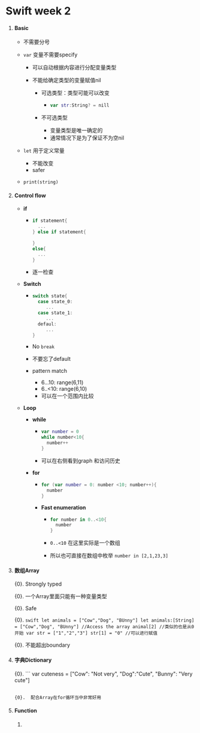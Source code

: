 # Swift week 2

1. #### Basic

   - 不需要分号

   - `var` 变量不需要specify

     - 可以自动根据内容进行分配变量类型

     - 不能给确定类型的变量赋值nil

       - 可选类型：类型可能可以改变

         - ```swift
           var str:String? = nill	
           ```

       - 不可选类型

         - 变量类型是唯一确定的
         - 通常情况下是为了保证不为空nil

   - `let` 用于定义常量

     - 不能改变
     - safer  

   - `print(string)`

2. #### Control flow

   - **if**

     - ```swift
       if statement{
         ...
       } else if statement{
         
       }
       else{
         ...
       }
       ```

     - 逐一检查

   - **Switch**

     - ```swift
       switch state{
         case state_0:
         	...
         case state_1:
         	...
         defaul:
         	...
       }
       ```

     - No `break`

     - 不要忘了default

     - pattern match

       - 6…10: range(6,11)
       - 6..<10: range(6,10)
       - 可以在一个范围内比较

   - **Loop**

     - **while**

       - ```swift
         var number = 0
         while number<10{
           number++
         }
         ```

       - 可以在右侧看到graph 和访问历史

     - **for**

       - ```swift
         for (var number = 0: number <10; number++){
           number
         }
         ```

       - **Fast enumeration**

         - ```swift
           for number in 0..<10{
             number
           }
           ```

         - `0..<10` 在这里实际是一个数组

         - 所以也可直接在数组中枚举 `number in [2,1,23,3] `

3. #### 数组Array

   {0}.  Strongly typed

      {0}.  一个Array里面只能有一种变量类型

      {0}.  Safe

      {0}.  ```swift
         let animals = ["Cow","Dog", "BUnny"]
         let animals:[String] = ["Cow","Dog", "BUnny"]
         //Access the array
         animal[2]
         //类似的也是从0开始
         var str = ["1","2","3"]
         str[1] = "0"
         //可以进行赋值
         ```

      {0}.  不能超出boundary

4. #### 字典Dictionary 

   {0}.  ```
      var cuteness = ["Cow": "Not very",
      				"Dog":"Cute",
      				"Bunny": "Very cute"]
      ```

   {0}.  配合Array在for循环当中非常好用

5. #### Function

   1. #### 







